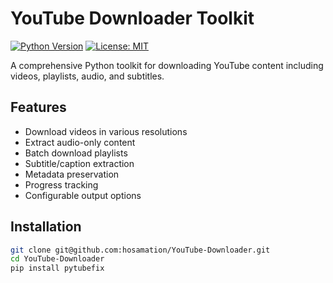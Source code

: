 # YouTube Downloader Toolkit

[![Python Version](https://img.shields.io/badge/python-3.8+-blue.svg)](https://www.python.org/downloads/)
[![License: MIT](https://img.shields.io/badge/License-MIT-yellow.svg)](https://opensource.org/licenses/MIT)

A comprehensive Python toolkit for downloading YouTube content including videos, playlists, audio, and subtitles.

## Features

- Download videos in various resolutions
- Extract audio-only content
- Batch download playlists
- Subtitle/caption extraction
- Metadata preservation
- Progress tracking
- Configurable output options

## Installation

```bash
git clone git@github.com:hosamation/YouTube-Downloader.git
cd YouTube-Downloader
pip install pytubefix
```
